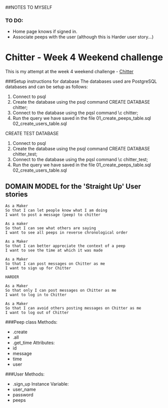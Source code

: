 ##NOTES TO MYSELF
### TO DO:
* Home page knows if signed in.
* Associate peeps with the user (although this is Harder user story...)

# Chitter - Week 4 Weekend challenge

This is my attempt at the week 4 weekend challenge - [Chitter](https://github.com/makersacademy/chitter-challenge)

###Setup instructions for database
The databases used are PostgreSQL databases and can be setup as follows:

1. Connect to psql
2. Create the database using the psql command CREATE DATABASE chitter;
3. Connect to the database using the pqsl command \c chitter;
4. Run the query we have saved in the file 01_create_peeps_table.sql
02_create_users_table.sql

CREATE TEST DATABASE


1. Connect to psql
2. Create the database using the psql command CREATE DATABASE chitter_test;
3. Connect to the database using the pqsl command \c chitter_test;
4. Run the query we have saved in the file 01_create_peeps_table.sql
02_create_users_table.sql

## DOMAIN MODEL for the 'Straight Up' User stories
```
As a Maker
So that I can let people know what I am doing  
I want to post a message (peep) to chitter

As a maker
So that I can see what others are saying  
I want to see all peeps in reverse chronological order

As a Maker
So that I can better appreciate the context of a peep
I want to see the time at which it was made

As a Maker
So that I can post messages on Chitter as me
I want to sign up for Chitter

HARDER

As a Maker
So that only I can post messages on Chitter as me
I want to log in to Chitter

As a Maker
So that I can avoid others posting messages on Chitter as me
I want to log out of Chitter

```

###Peep class
Methods:
* .create
* .all
* .get_time
Attributes:
* id
* message
* time
* user

###User
Methods:
* .sign_up
Instance Variable:
* user_name
* password
* peeps
